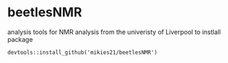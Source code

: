 # beetlesNMR

analysis tools for NMR analysis from the univeristy of Liverpool
to instlall package 
```
devtools::install_github('mikies21/beetlesNMR')
```
